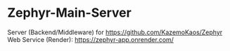 # Zephyr-Main-Server
Server (Backend/Middleware) for https://github.com/KazemoKaos/Zephyr
Web Service (Render): https://zephyr-app.onrender.com/
